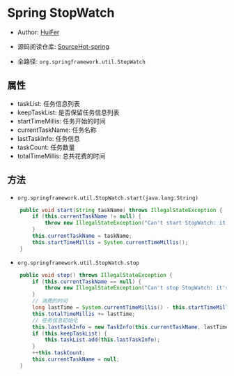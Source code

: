 # Spring StopWatch

- Author: [HuiFer](https://github.com/huifer)
- 源码阅读仓库: [SourceHot-spring](https://github.com/SourceHot/spring-framework-read)

- 全路径: `org.springframework.util.StopWatch`

## 属性

- taskList: 任务信息列表
- keepTaskList: 是否保留任务信息列表
- startTimeMillis: 任务开始的时间
- currentTaskName: 任务名称
- lastTaskInfo: 任务信息
- taskCount: 任务数量
- totalTimeMillis: 总共花费的时间

## 方法

- `org.springframework.util.StopWatch.start(java.lang.String)`

```java
    public void start(String taskName) throws IllegalStateException {
        if (this.currentTaskName != null) {
            throw new IllegalStateException("Can't start StopWatch: it's already running");
        }
        this.currentTaskName = taskName;
        this.startTimeMillis = System.currentTimeMillis();
    }
```

- `org.springframework.util.StopWatch.stop`

```java
    public void stop() throws IllegalStateException {
        if (this.currentTaskName == null) {
            throw new IllegalStateException("Can't stop StopWatch: it's not running");
        }
        // 消费的时间
        long lastTime = System.currentTimeMillis() - this.startTimeMillis;
        this.totalTimeMillis += lastTime;
        // 任务信息初始化
        this.lastTaskInfo = new TaskInfo(this.currentTaskName, lastTime);
        if (this.keepTaskList) {
            this.taskList.add(this.lastTaskInfo);
        }
        ++this.taskCount;
        this.currentTaskName = null;
    }

```
